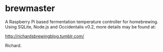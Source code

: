 brewmaster
==========

A Raspberry Pi based fermentation temperature controller for homebrewing. Using SQLite, Node.js and Occidentalis v0.2, more details may be found at:

http://richardsbrewingblog.tumblr.com/

Richard.
